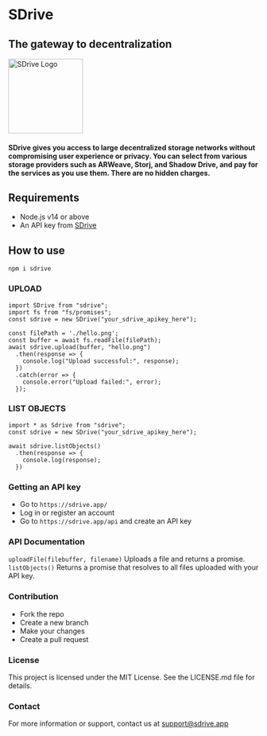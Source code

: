 # SDrive 

## The gateway to decentralization

<img src="https://static.sdrive.app/images/sdrive-logo-transparent.png" width="150" alt="SDrive Logo">

#### SDrive gives you access to large decentralized storage networks without compromising user experience or privacy. You can select from various storage providers such as ARWeave, Storj, and Shadow Drive, and pay for the services as you use them. There are no hidden charges.

## Requirements

- Node.js v14 or above
- An API key from [SDrive](https://sdrive.app/api)

## How to use

`npm i sdrive`


### UPLOAD
```
import SDrive from "sdrive";
import fs from "fs/promises";
const sdrive = new SDrive("your_sdrive_apikey_here");

const filePath = './hello.png';
const buffer = await fs.readFile(filePath);
await sdrive.upload(buffer, "hello.png")
  .then(response => {
    console.log("Upload successful:", response);
  })
  .catch(error => {
    console.error("Upload failed:", error);
  });
```

### LIST OBJECTS
```
import * as Sdrive from "sdrive";
const sdrive = new SDrive("your_sdrive_apikey_here");

await sdrive.listObjects()
  .then(response => {
    console.log(response);
  })
```

### Getting an API key

- Go to `https://sdrive.app/`
- Log in or register an account 
- Go to `https://sdrive.app/api` and create an API key

### API Documentation
`uploadFile(filebuffer, filename)` Uploads a file and returns a promise.
`listObjects()` Returns a promise that resolves to all files uploaded with your API key.


### Contribution
- Fork the repo
- Create a new branch
- Make your changes
- Create a pull request

### License

This project is licensed under the MIT License. See the LICENSE.md file for details.

### Contact

For more information or support, contact us at support@sdrive.app

